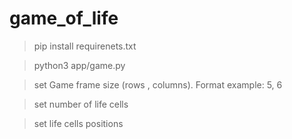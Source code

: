 # game_of_life 
> pip install requirenets.txt 

> python3 app/game.py 

> set Game frame size (rows , columns). Format example: 5, 6 

> set number of life cells

> set life cells positions